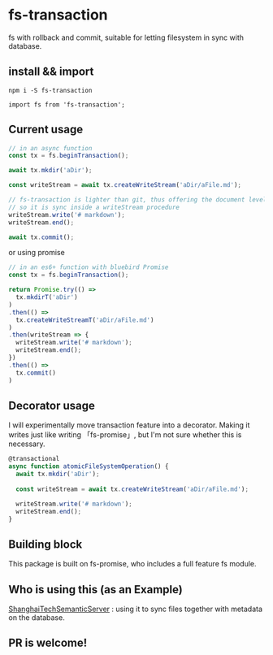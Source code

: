 # fs-transaction
fs with rollback and commit, suitable for letting filesystem in sync with database.
  
## install && import
```
npm i -S fs-transaction
```
  
```javasctipt
import fs from 'fs-transaction';
```
## Current usage
```javascript
// in an async function
const tx = fs.beginTransaction();

await tx.mkdir('aDir');

const writeStream = await tx.createWriteStream('aDir/aFile.md');

// fs-transaction is lighter than git, thus offering the document level rollback but not the line level rollback.
// so it is sync inside a writeStream procedure
writeStream.write('# markdown');
writeStream.end();

await tx.commit();
```
or using promise
```javascript
// in an es6+ function with bluebird Promise
const tx = fs.beginTransaction();

return Promise.try(() =>
  tx.mkdirT('aDir')
)
.then(() =>
  tx.createWriteStreamT('aDir/aFile.md')
)
.then(writeStream => {
  writeStream.write('# markdown');
  writeStream.end();
})
.then(() =>
  tx.commit()
)
```

## Decorator usage
I will experimentally move transaction feature into a decorator. Making it writes just like writing 「fs-promise」, but I'm not sure whether this is necessary.
```javascript
@transactional
async function atomicFileSystemOperation() {
  await tx.mkdir('aDir');
  
  const writeStream = await tx.createWriteStream('aDir/aFile.md');

  writeStream.write('# markdown');
  writeStream.end();
}
```
  
## Building block
This package is built on fs-promise, who includes a full feature fs module.  
  
## Who is using this (as an Example)  
[ShanghaiTechSemanticServer](https://github.com/Learnone/ShanghaiTechAPPServer) : using it to sync files together with metadata on the database.
  
## PR is welcome!

